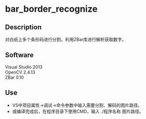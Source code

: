 # bar_border_recognize

## Description
对白纸上多个条形码进行分割，利用ZBar库进行解析获取数字。

## Software
Visual Studio 2013  
OpenCV 2.4.13  
ZBar 0.10  

## Use
* VS中项目属性->调试->命令参数中输入需要分割、解码的图片路径。
* 或编译完成后，在程序目录下使用CMD，输入 ./程序名称 图片路径。
